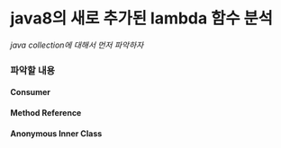 # java8의 새로 추가된 lambda 함수 분석

*java collection에 대해서 먼저 파악하자*

### 파악할 내용
#### Consumer
#### Method Reference
#### Anonymous Inner Class

